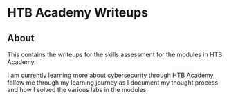# HTB Academy Writeups

## About

This contains the writeups for the skills assessment for the modules in HTB Academy.

I am currently learning more about cybersecurity through HTB Academy, follow me through my learning journey as I document my thought process and how I solved the various labs in the modules.
